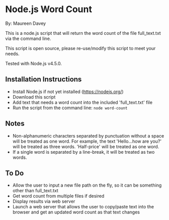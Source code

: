 # Node.js Word Count
By: Maureen Davey

This is a node.js script that will return the word count of the file full_text.txt via the command line.

This script is open source, please re-use/modify this script to meet your needs.

Tested with Node.js v4.5.0.


## Installation Instructions

* Install Node.js if not yet installed (https://nodejs.org/)
* Download this script
* Add text that needs a word count into the included 'full_text.txt' file
* Run the script from the command line:
`node word-count`


## Notes

* Non-alphanumeric characters separated by punctuation without a space will be treated as one word. For example, the text 'Hello...how are you?' will be treated as three words.  'Half-price' will be treated as one word.
* If a single word is separated by a line-break, it will be treated as two words.


## To Do

* Allow the user to input a new file path on the fly, so it can be something other than full_text.txt
* Get word count from multiple files if desired
* Display results via web server
* Launch a web server that allows the user to copy/paste text into the browser and get an updated word count as that text changes
